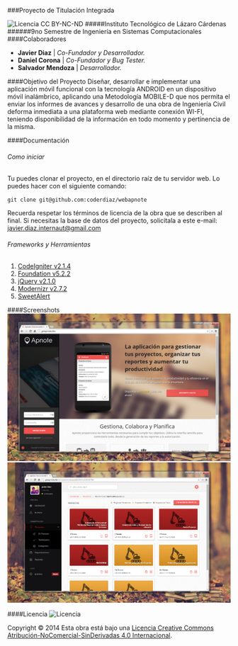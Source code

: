 ###Proyecto de Titulación Integrada

![Licencia CC BY-NC-ND](http://i.creativecommons.org/l/by-nc-nd/4.0/80x15.png)
#####Instituto Tecnológico de Lázaro Cárdenas
######9no Semestre de Ingeniería en Sistemas Computacionales
####Colaboradores

- **Javier Diaz** | *Co-Fundador y Desarrollador.*
- **Daniel Corona** | *Co-Fundador y Bug Tester.*
- **Salvador Mendoza** | *Desarrollador.*

####Objetivo del Proyecto
Diseñar, desarrollar e implementar una aplicación móvil funcional con la tecnología ANDROID en un dispositivo móvil inalámbrico, aplicando una Metodología MOBILE-D que nos permita el enviar los informes de avances y desarrollo de una obra de Ingeniería Civil deforma inmediata a una plataforma web mediante conexión WI-FI, teniendo disponibilidad de la información en todo momento y pertinencia de la misma.

####Documentación

###### Como iniciar
Tu puedes clonar el proyecto, en el directorio raíz de tu servidor web. Lo puedes hacer con el siguiente comando: 
```
git clone git@github.com:coderdiaz/webapnote
```
Recuerda respetar los términos de licencia de la obra que se describen al final. Si necesitas la base de datos del proyecto, solicitala a este e-mail: [javier.diaz.internaut@gmail.com](mailto:javier.diaz.internaut@gmail.com)

###### Frameworks y Herramientas
1. [CodeIgniter v2.1.4](http://github.com/EllisLab/CodeIgniter)
2. [Foundation v5.2.2](http://github.com/zurb/foundation)
3. [jQuery v2.1.0](http://jquery.com)
4. [Modernizr v2.7.2](http://modernizr.com)
5. [SweetAlert](http://tristanedwards.me/sweetalert)

####Screenshots
![image](screenshots/APNOTEWEB191120142.jpg)
![image](screenshots/APNOTEWEB19112014.jpg)

####Licencia
![Licencia](http://i.creativecommons.org/l/by-nc-nd/4.0/88x31.png)

Copyright &copy; 2014 
Esta obra está bajo una [Licencia Creative Commons Atribución-NoComercial-SinDerivadas 4.0 Internacional](http://creativecommons.org/licenses/by-nc-nd/4.0/).
